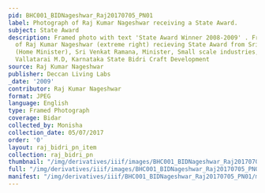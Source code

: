 ```yaml
---
pid: BHC001_BIDNageshwar_Raj20170705_PN01
label: Photograph of Raj Kumar Nageshwar receiving a State Award.
subject: State Award
description: Framed photo with text 'State Award Winner 2008-2009' . Framed photograph
  of Raj Kumar Nageshwar (extreme right) recieving State Award from Sri VS Achary
  (Home Minister), Sri Venkat Ramana, Minister, Small scale industries, Sri Luckos
  Vallatarai M.D, Karnataka State Bidri Craft Development
source: Raj Kumar Nageshwar
publisher: Deccan Living Labs
_date: '2009'
contributor: Raj Kumar Nageshwar
format: JPEG
language: English
type: Framed Photograph
coverage: Bidar
collected_by: Monisha
collection_date: 05/07/2017
order: '0'
layout: raj_bidri_pn_item
collection: raj_bidri_pn
thumbnail: "/img/derivatives/iiif/images/BHC001_BIDNageshwar_Raj20170705_PN01/full/250,/0/default.jpg"
full: "/img/derivatives/iiif/images/BHC001_BIDNageshwar_Raj20170705_PN01/full/1140,/0/default.jpg"
manifest: "/img/derivatives/iiif/BHC001_BIDNageshwar_Raj20170705_PN01/manifest.json"
---
```

